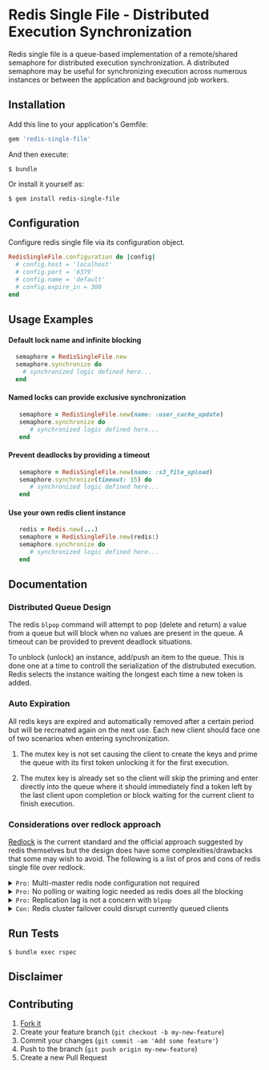 # Redis Single File - Distributed Execution Synchronization

Redis single file is a queue-based implementation of a remote/shared semaphore
for distributed execution synchronization. A distributed semaphore may be useful
for synchronizing execution across numerous instances or between the application
and background job workers.

## Installation

Add this line to your application's Gemfile:

```ruby
gem 'redis-single-file'
```

And then execute:

    $ bundle

Or install it yourself as:

    $ gem install redis-single-file

## Configuration

Configure redis single file via its configuration object.

```ruby
RedisSingleFile.configuration do |config|
  # config.host = 'localhost'
  # config.port = '6379'
  # config.name = 'default'
  # config.expire_in = 300
end
```

## Usage Examples

#### Default lock name and infinite blocking
```ruby
  semaphore = RedisSingleFile.new
  semaphore.synchronize do
    # synchronized logic defined here...
  end
```

#### Named locks can provide exclusive synchronization
```ruby
   semaphore = RedisSingleFile.new(name: :user_cache_update)
   semaphore.synchronize do
      # synchronized logic defined here...
   end
```

#### Prevent deadlocks by providing a timeout
```ruby
   semaphore = RedisSingleFile.new(name: :s3_file_upload)
   semaphore.synchronize(timeout: 15) do
      # synchronized logic defined here...
   end
```

#### Use your own redis client instance
```ruby
   redis = Redis.new(...)
   semaphore = RedisSingleFile.new(redis:)
   semaphore.synchronize do
      # synchronized logic defined here...
   end
```

## Documentation

### Distributed Queue Design

The redis `blpop` command will attempt to pop (delete and return) a value from
a queue but will block when no values are present in the queue. A timeout can
be provided to prevent deadlock situations.

To unblock (unlock) an instance, add/push an item to the queue. This is done
one at a time to controll the serialization of the distrubuted execution. Redis
selects the instance waiting the longest each time a new token is added.

### Auto Expiration

All redis keys are expired and automatically removed after a certain period
but will be recreated again on the next use. Each new client should face one
of two scenarios when entering synchronization.

1. The mutex key is not set causing the client to create the keys and prime
   the queue with its first token unlocking it for the first execution.

2. The mutex key is already set so the client will skip the priming and enter
   directly into the queue where it should immediately find a token left by
   the last client upon completion or block waiting for the current client to
   finish execution.

### Considerations over redlock approach

[Redlock](https://github.com/leandromoreira/redlock-rb) is the current standard
and the official approach suggested by redis themselves but the design does have
some complexities/drawbacks that some may wish to avoid. The following is a list
of pros and cons of redis single file over redlock.

<details>
<summary><code>Pro:</code> Multi-master redis node configuration not required</summary>
<br />
<blockquote>
The redlock design requires a multi-master redis node setup where each node is completely independent of the others (no replication). This would be uncommon in most standard application deployment environments so a seperate redis setup would be required just for the distributed lock management.
<br /><br />
Redis single file will work with your existing redis configuration so no need to maintain a seperate redis setup for the application of distributed semaphores.
</blockquote>
</details>

<details>
<summary><code>Pro:</code> No polling or waiting logic needed as redis does all the blocking</summary>
<br />
<blockquote>
The redlock design requires the client to enter into a polling loop checking for the ability to execute its logic repeatedly. This approach is less efficient and requires quite a bit more logic to accomplish also making it more prone to error.
<br /><br />
Redis single file pushes much of this responsibility off to redis itself with the use of the <code>blpop</code> command. Redis will block on that call when no item is present in the queue and will allocate tokens to competing clients waiting their turn on a `first-come, first-served basis`.
</blockquote>
</details>

<details>
<summary><code>Pro:</code> Replication lag is not a concern with <code>blpop</code></summary>
<br />
<blockquote>
The redlock design requires a multi-master setup given it utilizes read operations that could be delegated to a read replica in a standard clustered redis deployement. Redis replication is handled in an async manner so replication lag can hinder distributed synchronization when using read operations against a cluster utlizing replication.
<br /><br />
Redis single file is not susceptible to this limitation given that <code>blpop</code> is a write operation meaning it will always be handled by the master node eliminating concerns over replication lag.
</blockquote>
</details>

<details>
<summary><code>Con:</code> Redis cluster failover could disrupt currently queued clients</summary>
<br />
<blockquote>
Redis single file does attempt to recognize a connection failure and proceeds in rejoining the queue when detected but there is still a small chance that a cluster failover could cause already queued clients to have issues.
<br /><br />
Redlock is not susceptible to this given the use of the multi-master deployment and absence of read-replicas so cluster failover (and recovery) is not a concern.
</blockquote>
</details>

## Run Tests

    $ bundle exec rspec

## Disclaimer


## Contributing

1. [Fork it](https://github.com/lifeBCE/redis-single-file/fork)
2. Create your feature branch (`git checkout -b my-new-feature`)
3. Commit your changes (`git commit -am 'Add some feature'`)
4. Push to the branch (`git push origin my-new-feature`)
5. Create a new Pull Request
